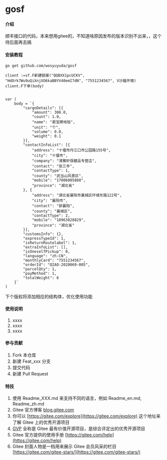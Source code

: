 # gosf

#### 介绍
顺丰接口的代码，本来想用gitee的，不知道啥原因发布的版本识别不出来，，这个待后面再去搞


#### 安装教程

```
go get github.com/wosyuyuda/gosf

client :=sf.F新建链接("QQBXX1pcUCKV", "HdOrk7Wu9uQiXnjXO6kaBBYV40emI7dN", "7551234567", V沙箱环境)
client.F下单(body)


var (
	body = `{
		"cargoDetails": [{
			"amount": 308.0,
			"count": 1.0,
			"name": "君宝牌地毯",
			"unit": "个",
			"volume": 0.0,
			"weight": 0.1
		}],
		"contactInfoList": [{
			"address": "十堰市丹江口市公园路155号",
			"city": "十堰市",
			"company": "清雅轩保健品专营店",
			"contact": "张三丰",
			"contactType": 1,
			"county": "武当山风景区",
			"mobile": "17006805888",
			"province": "湖北省"
		}, {
			"address": "湖北省襄阳市襄城区环城东路122号",
			"city": "襄阳市",
			"contact": "郭襄阳",
			"county": "襄城区",
			"contactType": 2,
			"mobile": "18963828829",
			"province": "湖北省"
		}],
		"customsInfo": {},
		"expressTypeId": 1,
		"isReturnRoutelabel": 1,
		"extraInfoList": [],
		"isOneselfPickup": 0,
		"language": "zh-CN",
		"monthlyCard": "7551234567",
		"orderId": "QIAO-2020069-005",
		"parcelQty": 1,
		"payMethod": 1,
		"totalWeight": 6
	}`
)

```
下个版权将添加相应的结构体，优化使用功能

#### 使用说明

1.  xxxx
2.  xxxx
3.  xxxx

#### 参与贡献

1.  Fork 本仓库
2.  新建 Feat_xxx 分支
3.  提交代码
4.  新建 Pull Request


#### 特技

1.  使用 Readme\_XXX.md 来支持不同的语言，例如 Readme\_en.md, Readme\_zh.md
2.  Gitee 官方博客 [blog.gitee.com](https://blog.gitee.com)
3.  你可以 [https://gitee.com/explore](https://gitee.com/explore) 这个地址来了解 Gitee 上的优秀开源项目
4.  [GVP](https://gitee.com/gvp) 全称是 Gitee 最有价值开源项目，是综合评定出的优秀开源项目
5.  Gitee 官方提供的使用手册 [https://gitee.com/help](https://gitee.com/help)
6.  Gitee 封面人物是一档用来展示 Gitee 会员风采的栏目 [https://gitee.com/gitee-stars/](https://gitee.com/gitee-stars/)
